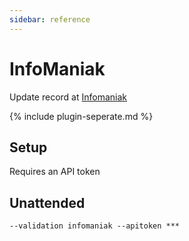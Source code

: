 ```yaml
---
sidebar: reference
---
```


# InfoManiak
Update record at [Infomaniak](https://www.infomaniak.com/)

{% include plugin-seperate.md %}

## Setup
Requires an API token

## Unattended 
`--validation infomaniak --apitoken ***`